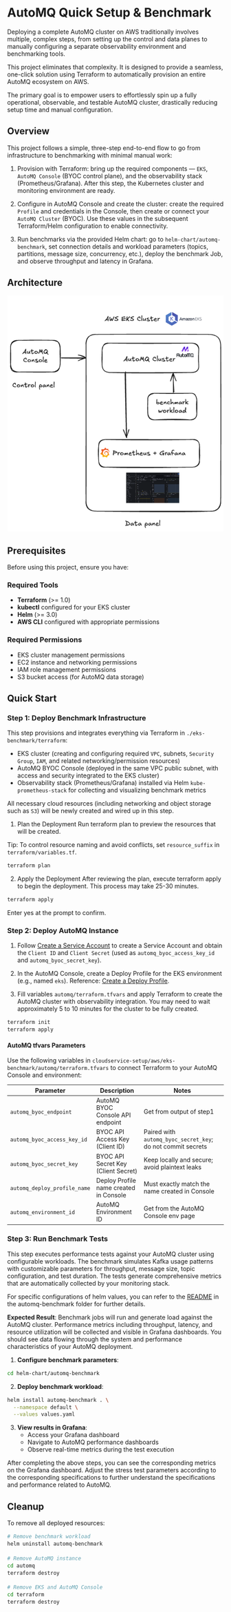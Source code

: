 # AutoMQ Quick Setup & Benchmark

Deploying a complete AutoMQ cluster on AWS traditionally involves multiple, complex steps, from setting up the control and data planes to manually configuring a separate observability environment and benchmarking tools.

This project eliminates that complexity. It is designed to provide a seamless, one-click solution using Terraform to automatically provision an entire AutoMQ ecosystem on AWS.

The primary goal is to empower users to effortlessly spin up a fully operational, observable, and testable AutoMQ cluster, drastically reducing setup time and manual configuration.

## Overview
 
This project follows a simple, three-step end-to-end flow to go from infrastructure to benchmarking with minimal manual work:

1) Provision with Terraform: bring up the required components — `EKS`, `AutoMQ Console` (BYOC control plane), and the observability stack (Prometheus/Grafana). After this step, the Kubernetes cluster and monitoring environment are ready.

2) Configure in AutoMQ Console and create the cluster: create the required `Profile` and credentials in the Console, then create or connect your `AutoMQ Cluster` (BYOC). Use these values in the subsequent Terraform/Helm configuration to enable connectivity.

3) Run benchmarks via the provided Helm chart: go to `helm-chart/automq-benchmark`, set connection details and workload parameters (topics, partitions, message size, concurrency, etc.), deploy the benchmark Job, and observe throughput and latency in Grafana.



## Architecture

![architecture](./architecture.png)

## Prerequisites

Before using this project, ensure you have:

### Required Tools
- **Terraform** (>= 1.0)
- **kubectl** configured for your EKS cluster
- **Helm** (>= 3.0)
- **AWS CLI** configured with appropriate permissions

### Required Permissions

- EKS cluster management permissions
- EC2 instance and networking permissions
- IAM role management permissions
- S3 bucket access (for AutoMQ data storage)

## Quick Start

### Step 1: Deploy Benchmark Infrastructure

This step provisions and integrates everything via Terraform in `./eks-benchmark/terraform`:

- EKS cluster (creating and configuring required `VPC`, subnets, `Security Group`, `IAM`, and related networking/permission resources)
- AutoMQ BYOC Console (deployed in the same VPC public subnet, with access and security integrated to the EKS cluster)
- Observability stack (Prometheus/Grafana) installed via Helm `kube-prometheus-stack` for collecting and visualizing benchmark metrics

All necessary cloud resources (including networking and object storage such as `S3`) will be newly created and wired up in this step.

1. Plan the Deployment Run terraform plan to preview the resources that will be created.

Tip: To control resource naming and avoid conflicts, set `resource_suffix` in `terraform/variables.tf`.

```bash
terraform plan
```

2. Apply the Deployment After reviewing the plan, execute terraform apply to begin the deployment. This process may take 25-30 minutes.

```bash
terraform apply
```

Enter yes at the prompt to confirm.


### Step 2: Deploy AutoMQ Instance

1. Follow [Create a Service Account](https://www.automq.com/docs/automq-cloud/manage-identities-and-access/service-accounts#create-a-service-account) to create a Service Account and obtain the `Client ID` and `Client Secret` (used as `automq_byoc_access_key_id` and `automq_byoc_secret_key`).

2. In the AutoMQ Console, create a Deploy Profile for the EKS environment (e.g., named `eks`). Reference: [Create a Deploy Profile](https://www.automq.com/docs/automq-cloud/deploy-automq-on-kubernetes/deploy-to-aws-eks#step-12%3A-access-the-environment-console-and-create-deployment-configuration).

3. Fill variables `automq/terraform.tfvars` and apply Terraform to create the AutoMQ cluster with observability integration. You may need to wait approximately 5 to 10 minutes for the cluster to be fully created.

```bash
terraform init
terraform apply
```

#### AutoMQ tfvars Parameters

Use the following variables in `cloudservice-setup/aws/eks-benchmark/automq/terraform.tfvars` to connect Terraform to your AutoMQ Console and environment:

| Parameter | Description | Notes |
| - | - | - |
| `automq_byoc_endpoint` | AutoMQ BYOC Console API endpoint | Get from output of step1 |
| `automq_byoc_access_key_id` | BYOC API Access Key (Client ID) | Paired with `automq_byoc_secret_key`; do not commit secrets |
| `automq_byoc_secret_key` | BYOC API Secret Key (Client Secret) | Keep locally and secure; avoid plaintext leaks |
| `automq_deploy_profile_name` | Deploy Profile name created in Console | Must exactly match the name created in Console |
| `automq_environment_id` | AutoMQ Environment ID | Get from the AutoMQ Console env page |


### Step 3: Run Benchmark Tests

This step executes performance tests against your AutoMQ cluster using configurable workloads. The benchmark simulates Kafka usage patterns with customizable parameters for throughput, message size, topic configuration, and test duration. The tests generate comprehensive metrics that are automatically collected by your monitoring stack.

For specific configurations of helm values, you can refer to the [README](./automq-benchmark-chart/README.md) in the automq-benchmark folder for further details.

**Expected Result**: Benchmark jobs will run and generate load against the AutoMQ cluster. Performance metrics including throughput, latency, and resource utilization will be collected and visible in Grafana dashboards. You should see data flowing through the system and performance characteristics of your AutoMQ deployment.

1. **Configure benchmark parameters**:

```bash
cd helm-chart/automq-benchmark
```

2. **Deploy benchmark workload**:

```bash
helm install automq-benchmark . \
  --namespace default \
  --values values.yaml
```

3. **View results in Grafana**:
   - Access your Grafana dashboard
   - Navigate to AutoMQ performance dashboards
   - Observe real-time metrics during the test execution

After completing the above steps, you can see the corresponding metrics on the Grafana dashboard. Adjust the stress test parameters according to the corresponding specifications to further understand the specifications and performance related to AutoMQ.



## Cleanup

To remove all deployed resources:

```bash
# Remove benchmark workload
helm uninstall automq-benchmark

# Remove AutoMQ instance
cd automq
terraform destroy

# Remove EKS and AutoMQ Console
cd terraform
terraform destroy
```